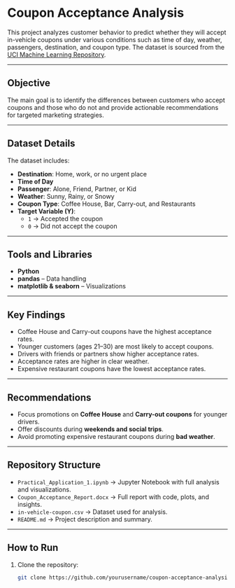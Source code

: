 # Coupon Acceptance Analysis

This project analyzes customer behavior to predict whether they will accept in-vehicle coupons under various conditions such as time of day, weather, passengers, destination, and coupon type. The dataset is sourced from the [UCI Machine Learning Repository](https://archive.ics.uci.edu/ml/datasets/in-vehicle+coupon+recommendation).

---

## **Objective**
The main goal is to identify the differences between customers who accept coupons and those who do not and provide actionable recommendations for targeted marketing strategies.

---

## **Dataset Details**
The dataset includes:
- **Destination**: Home, work, or no urgent place
- **Time of Day**
- **Passenger**: Alone, Friend, Partner, or Kid
- **Weather**: Sunny, Rainy, or Snowy
- **Coupon Type**: Coffee House, Bar, Carry-out, and Restaurants
- **Target Variable (Y)**:  
  - `1` → Accepted the coupon  
  - `0` → Did not accept the coupon  

---

## **Tools and Libraries**
- **Python**
- **pandas** – Data handling
- **matplotlib & seaborn** – Visualizations

---

## **Key Findings**
- Coffee House and Carry-out coupons have the highest acceptance rates.
- Younger customers (ages 21–30) are most likely to accept coupons.
- Drivers with friends or partners show higher acceptance rates.
- Acceptance rates are higher in clear weather.
- Expensive restaurant coupons have the lowest acceptance rates.

---

## **Recommendations**
- Focus promotions on **Coffee House** and **Carry-out coupons** for younger drivers.
- Offer discounts during **weekends and social trips**.
- Avoid promoting expensive restaurant coupons during **bad weather**.

---

## **Repository Structure**
- `Practical_Application_1.ipynb` → Jupyter Notebook with full analysis and visualizations.
- `Coupon_Acceptance_Report.docx` → Full report with code, plots, and insights.
- `in-vehicle-coupon.csv` → Dataset used for analysis.
- `README.md` → Project description and summary.

---

## **How to Run**
1. Clone the repository:
   ```bash
   git clone https://github.com/yourusername/coupon-acceptance-analysis.git
